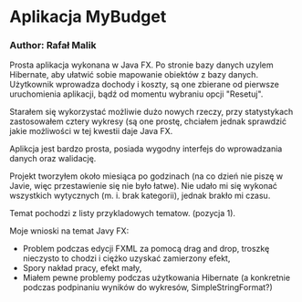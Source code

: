 <h1>Aplikacja MyBudget</h1>
<h3>Author: Rafał Malik</h3>

<p>Prosta aplikacja wykonana w Java FX. Po stronie bazy danych uzylem Hibernate, aby ułatwić sobie mapowanie obiektów z bazy danych. Użytkownik wprowadza dochody i koszty, są one zbierane od pierwsze uruchomienia aplikacji, bądź od momentu wybraniu opcji "Resetuj". 

<p>Starałem się wykorzystać możliwie dużo nowych rzeczy, przy statystykach zastosowałem cztery wykresy (są one prostę, chciałem jednak sprawdzić jakie możliwości w tej kwestii daje Java FX.

<p>Aplikcja jest bardzo prosta, posiada wygodny interfejs do wprowadzania danych oraz walidację.

<p>Projekt tworzyłem około miesiąca po godzinach (na co dzień nie piszę w Javie, więc przestawienie się nie było łatwe). Nie udało mi się wykonać wszystkich wytycznych (m. i. brak kategorii), jednak brakło mi czasu.

<p>Temat pochodzi z listy przykladowych tematow. (pozycja 1).


<p>Moje wnioski na temat Javy FX:
<ul>
  <li>Problem podczas edycji FXML za pomocą drag and drop, troszkę nieczysto to chodzi i ciężko uzyskać zamierzony efekt,</li>
  <li>Spory nakład pracy, efekt mały,</li>
  <li>Miałem pewne problemy podczas użytkowania Hibernate (a konkretnie podczas podpinaniu wyników do wykresów, SimpleStringFormat?)</li>
</ul>







